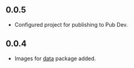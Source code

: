 ## 0.0.5

* Configured project for publishing to Pub Dev.

## 0.0.4

* Images for [data](https://github.com/tiki/data) package added.
